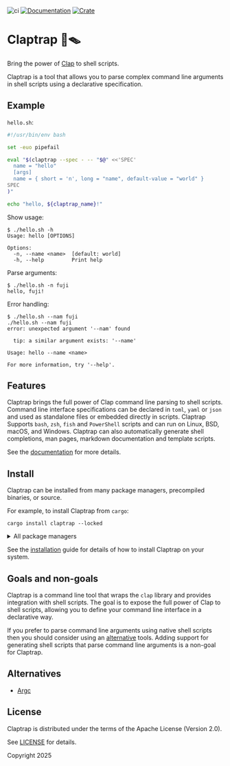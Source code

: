 ![ci](https://github.com/fujiapple852/claptrap/actions/workflows/ci.yml/badge.svg)
[![Documentation](https://docs.rs/claptrap/badge.svg)](https://docs.rs/claptrap/0.2.0)
[![Crate](https://img.shields.io/crates/v/claptrap.svg)](https://crates.io/crates/claptrap/0.2.0)

# Claptrap 👏🪤

Bring the power of [Clap](https://crates.io/crates/clap) to shell scripts.

Claptrap is a tool that allows you to parse complex command line arguments in shell scripts using a declarative
specification.

## Example

`hello.sh`:

```bash
#!/usr/bin/env bash

set -euo pipefail

eval "$(claptrap --spec - -- "$@" <<'SPEC'
  name = "hello"
  [args]
  name = { short = 'n', long = "name", default-value = "world" }
SPEC
)"

echo "hello, ${claptrap_name}!"
```

Show usage:

```shell
$ ./hello.sh -h
Usage: hello [OPTIONS]

Options:
  -n, --name <name>  [default: world]
  -h, --help         Print help
```

Parse arguments:

```shell
$ ./hello.sh -n fuji
hello, fuji!
```

Error handling:

```shell
$ ./hello.sh --nam fuji
./hello.sh --nam fuji
error: unexpected argument '--nam' found

  tip: a similar argument exists: '--name'

Usage: hello --name <name>

For more information, try '--help'.
```

## Features

Claptrap brings the full power of Clap command line parsing to shell scripts. Command line interface specifications can
be declared in `toml`, `yaml` or `json` and used as standalone files or
embedded directly in scripts. Claptrap Supports `bash`, `zsh`, `fish` and `PowerShell` scripts and can run on Linux,
BSD, macOS, and Windows. Claptrap can also automatically generate shell completions, man pages, markdown documentation
and template scripts.

See the [documentation](https://claptrap.sh) for more details.

## Install

Claptrap can be installed from many package managers, precompiled binaries, or source.

For example, to install Claptrap from `cargo`:

```shell
cargo install claptrap --locked
```

<details>

<summary>All package managers</summary>

### Cargo

[![Crates.io](https://img.shields.io/crates/v/claptrap)](https://crates.io/crates/claptrap/0.2.0)

```shell
cargo install claptrap --locked
```

### PPA (Ubuntu)

[![Ubuntu PPA](https://img.shields.io/badge/Ubuntu%20PPA-0.2.0-brightgreen)](https://launchpad.net/~fujiapple/+archive/ubuntu/claptrap/+packages)

```shell
add-apt-repository ppa:fujiapple/claptrap
apt update && apt install claptrap
```

> ⓘ Note:
>
> Only available for Ubuntu 24.04 (`Noble`) and 22.04 (`Jammy`).

### Snap (Linux)

[![claptrap](https://snapcraft.io/claptrap/badge.svg)](https://snapcraft.io/claptrap)

```shell
snap install claptrap
```

### Homebrew (macOS)

[![homebrew version](https://img.shields.io/badge/homebrew-0.2.0-orange)](https://github.com/fujiapple852/homebrew-claptrap)

```shell
brew tap fujiapple852/claptrap && brew install claptrap
```

### Docker

[![Docker Image Version (latest by date)](https://img.shields.io/docker/v/fujiapple/claptrap)](https://hub.docker.com/r/fujiapple/claptrap/)

```shell
docker run -it fujiapple/claptrap
```

### All Repositories

[![Packaging status](https://repology.org/badge/vertical-allrepos/claptrap.svg)](https://repology.org/project/claptrap/versions)

</details>

See the [installation](https://claptrap.sh/start/installation) guide for details of how to install Claptrap on your
system.

## Goals and non-goals

Claptrap is a command line tool that wraps the `clap` library and provides integration with shell scripts. The goal is
to expose the full power of Clap to shell scripts, allowing you to define your command line interface in a declarative
way.

If you prefer to parse command line arguments using native shell scripts then you should consider using
an [alternative](#alternatives) tools. Adding support for generating shell scripts that parse command line arguments is
a non-goal for Claptrap.

## Alternatives

- [Argc](https://crates.io/crates/argc)

## License

Claptrap is distributed under the terms of the Apache License (Version 2.0).

See [LICENSE](LICENSE) for details.

Copyright 2025
